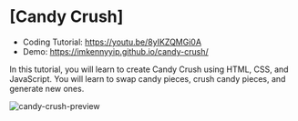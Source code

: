 # [Candy Crush]

- Coding Tutorial: https://youtu.be/8yIKZQMGi0A
- Demo: https://imkennyyip.github.io/candy-crush/

In this tutorial, you will learn to create Candy Crush using HTML, CSS, and JavaScript. You will learn to swap candy pieces, crush candy pieces, and generate new ones.

![candy-crush-preview](https://user-images.githubusercontent.com/78777681/163042549-09b7534e-2a3d-4649-aed5-07332e6e8a53.png)
